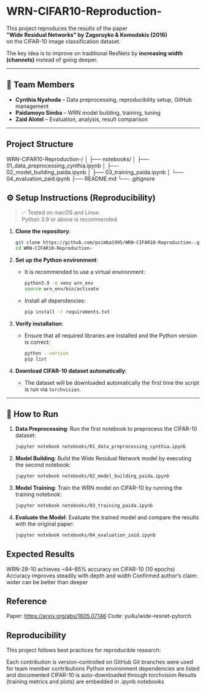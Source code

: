 # WRN-CIFAR10-Reproduction-

This project reproduces the results of the paper  
**"Wide Residual Networks" by Zagoruyko & Komodakis (2016)**  
on the CIFAR-10 image classification dataset.

The key idea is to improve on traditional ResNets by **increasing width (channels)** instead of going deeper.

---

## 👥 Team Members

- **Cynthia Nyahoda** – Data preprocessing, reproducibility setup, GitHub management  
- **Paidamoyo Simba** – WRN model building, training, tuning  
- **Zaid Alotel** – Evaluation, analysis, result comparison

---

## Project Structure

WRN-CIFAR10-Reproduction-/
│
├── notebooks/
│ ├── 01_data_preprocessing_cynthia.ipynb
│ ├── 02_model_building_paida.ipynb
│ ├── 03_training_paida.ipynb
│ └── 04_evaluation_zaid.ipynb
├── README.md
└── .gitignore


## ⚙️ Setup Instructions (Reproducibility)

> ✅ Tested on macOS and Linux.  
> Python 3.9 or above is recommended.

1. **Clone the repository**:
   ```bash
   git clone https://github.com/psimba1995/WRN-CIFAR10-Reproduction-.git
   cd WRN-CIFAR10-Reproduction-
   ```

2. **Set up the Python environment**:
   - It is recommended to use a virtual environment:
     ```bash
     python3.9 -m venv wrn_env
     source wrn_env/bin/activate
     ```
   - Install all dependencies:
     ```bash
     pip install -r requirements.txt
     ```

3. **Verify installation**:
   - Ensure that all required libraries are installed and the Python version is correct:
     ```bash
     python --version
     pip list
     ```

4. **Download CIFAR-10 dataset automatically**:
   - The dataset will be downloaded automatically the first time the script is run via `torchvision`.

---
## 🚀 How to Run

1. **Data Preprocessing**:
   Run the first notebook to preprocess the CIFAR-10 dataset:
   ```bash
   jupyter notebook notebooks/01_data_preprocessing_cynthia.ipynb
   ```

2. **Model Building**:
   Build the Wide Residual Network model by executing the second notebook:
   ```bash
   jupyter notebook notebooks/02_model_building_paida.ipynb
   ```

3. **Model Training**:
   Train the WRN model on CIFAR-10 by running the training notebook:
   ```bash
   jupyter notebook notebooks/03_training_paida.ipynb
   ```

4. **Evaluate the Model**:
   Evaluate the trained model and compare the results with the original paper:
   ```bash
   jupyter notebook notebooks/04_evaluation_zaid.ipynb
   ```

## Expected Results

WRN-28-10 achieves ~84–85% accuracy on CIFAR-10 (10 epochs)
Accuracy improves steadily with depth and width
Confirmed author’s claim: wider can be better than deeper

## Reference

Paper: https://arxiv.org/abs/1605.07146
Code: yu4u/wide-resnet-pytorch

## Reproducibility 

This project follows best practices for reproducible research:

Each contribution is version-controlled on GitHub
Git branches were used for team member contributions
Python environment dependencies are listed and documented
CIFAR-10 is auto-downloaded through torchvision
Results (training metrics and plots) are embedded in .ipynb notebooks
